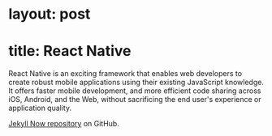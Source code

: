 # layout: post
# title: React Native


React Native is an exciting framework that enables web developers to create robust mobile applications using their existing JavaScript knowledge. It offers faster mobile development, and more efficient code sharing across iOS, Android, and the Web, without sacrificing the end user's experience or application quality.

[Jekyll Now repository](https://github.com/barryclark/jekyll-now) on GitHub.
